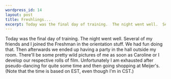 ```yaml
--- 
wordpress_id: 14
layout: post
title: Freshlings...
excerpt: Today was the final day of training.  The night went well.  Several of my friends and I joined the Freshman in the orientation stuff.  We had fun doing that.  Then afterwards we ended up having a party in the hall outside my room.  There'll be some pretty wild pictures of me as soon as Caroline or I develop our respective rolls of film.  Unfortunately I am exhausted after pseudo-dancing for quite some time and then going shopping at Meijer's.  (Note that the time is based on EST, even though I'm in CST.)
---
```

Today was the final day of training.  The night went well.  Several of my friends and I joined the Freshman in the orientation stuff.  We had fun doing that.  Then afterwards we ended up having a party in the hall outside my room.  There'll be some pretty wild pictures of me as soon as Caroline or I develop our respective rolls of film.  Unfortunately I am exhausted after pseudo-dancing for quite some time and then going shopping at Meijer's.  (Note that the time is based on EST, even though I'm in CST.)
